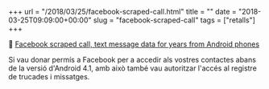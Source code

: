 +++
url = "/2018/03/25/facebook-scraped-call.html"
title = ""
date = "2018-03-25T09:09:00+00:00"
slug = "facebook-scraped-call"
tags = ["retalls"]
+++

📎 [Facebook scraped call, text message data for years from Android phones](https://arstechnica.com/information-technology/2018/03/facebook-scraped-call-text-message-data-for-years-from-android-phones/#p3)

Si vau donar permís a Facebook per a accedir als vostres contactes abans de la versió d'Android 4.1, amb això també vau autoritzar l'accés al registre de trucades i missatges.

